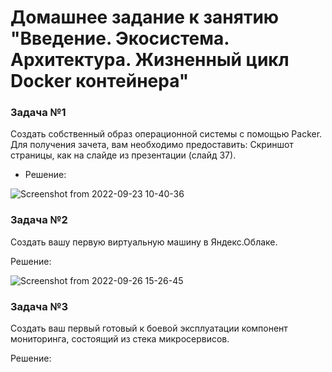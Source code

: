 # Домашнее задание к занятию "Введение. Экосистема. Архитектура. Жизненный цикл Docker контейнера"


### Задача №1

Создать собственный образ операционной системы с помощью Packer.
Для получения зачета, вам необходимо предоставить:
Скриншот страницы, как на слайде из презентации (слайд 37).

* Решение:

![Screenshot from 2022-09-23 10-40-36](https://user-images.githubusercontent.com/92155007/191904993-141a1d22-ab31-4f2c-89d0-209e2fb8c6f9.png)


### Задача №2

Создать вашу первую виртуальную машину в Яндекс.Облаке.

Решение:

![Screenshot from 2022-09-26 15-26-45](https://user-images.githubusercontent.com/92155007/192265375-dda700fb-c6eb-46c4-a515-db8b4ae54b34.png)

### Задача №3

Создать ваш первый готовый к боевой эксплуатации компонент мониторинга, состоящий из стека микросервисов.

Решение:


